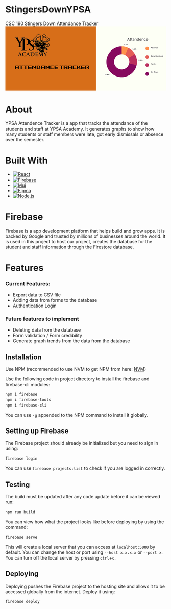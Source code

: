 # StingersDownYPSA

CSC 190 Stingers Down Attendance Tracker
![alt text](./ypsa-attendance/src/images/YPSA-banner.png)
# About
YPSA Attendence Tracker is a app that tracks the attendance of the students and staff at YPSA Academy. It generates graphs to show how many students or staff members were late, got early dismissals or absence over the semester.

# Built With
* [![React][React.js]][React-url]
* [![Firebase][Firebase.js]][Firebase-url]
* [![Mui][Mui.js]][Mui-url]
* [![Figma][Figma.js]][Figma-url]
* [![Node.js][Node.js]][Node-url]


# Firebase
Firebase is a app development platform that helps build and grow apps. It is backed by Google and trusted by millions of businesses around the world. It is used in this project to host our project, creates the database for the student and staff information through the Firestore database.

# Features
### Current Features:
- Export data to CSV file
- Adding data from forms to the database 
- Authentication Login

### Future features to implement
- Deleting data from the database
- Form validation /  Form credibility 
- Generate graph trends from the data from the database

## Installation
Use NPM (recommended to use NVM to get NPM from here: [NVM])

Use the following code in project directory to install the firebase and firebase-cli modules:
```powershell
npm i firebase
npm i firebase-tools
npm i firebase-cli
```
You can use `-g` appended to the NPM command to install it globally.

## Setting up Firebase
The Firebase project should already be initialized but you need to sign in using:
```powershell
firebase login
```
You can use `firebase projects:list` to check if you are logged in correctly.

## Testing
The build must be updated after any code update before it can be viewed run:
```powershell
npm run build
```
You can view how what the project looks like before deploying by using the command:
```powershell
firebase serve
```
This will create a local server that you can access at `localhost:5000` by default. You can change the host or port using `--host x.x.x.x` or `--port x`. You can turn off the local server by pressing `ctrl`+`c`.

## Deploying
Deploying pushes the Firebase project to the hosting site and allows it to be accessed globally from the internet. Deploy it using:
```powershell
firebase deploy
```

[NVM]: https://github.com/coreybutler/nvm-windows
[React.js]: https://img.shields.io/badge/React-20232A?style=for-the-badge&logo=react&logoColor=61DAFB
[React-url]: https://reactjs.org/
[Firebase.js]: https://img.shields.io/badge/Firebase-FFFFFF?style=for-the-badge&logo=firebase&logoColor=FFCA28
[Firebase-url]: https://firebase.google.com/
[Mui.js]: https://img.shields.io/badge/Mui-FFFFFF?style=for-the-badge&logo=MUI&logoColor=007FFF
[Mui-url]: https://mui.com/
[Figma.js]: https://img.shields.io/badge/Figma-111111?style=for-the-badge&logo=Figma&logoColor=FFFFFF
[Figma-url]: https://www.figma.com
[Node.js]: https://img.shields.io/badge/Node.js-233056?style=for-the-badge&logo=Node.js&logoColor=689F63
[Node-url]: https://nodejs.org/en/

